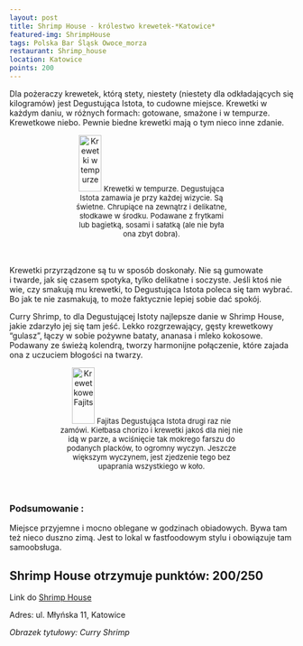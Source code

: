 ```yaml
---
layout: post
title: Shrimp House - królestwo krewetek-*Katowice*
featured-img: ShrimpHouse
tags: Polska Bar Śląsk Owoce_morza
restaurant: Shrimp_house
location: Katowice
points: 200
---
```



Dla pożeraczy krewetek, którą stety, niestety (niestety dla odkładających się kilogramów)
 jest Degustująca Istota, to cudowne miejsce.
Krewetki w każdym daniu, w&nbsp;różnych formach: gotowane, smażone i&nbsp;w&nbsp;tempurze.
 Krewetkowe niebo. Pewnie biedne krewetki mają o tym nieco inne zdanie.

<center><div style="width:55%"> <img src="{{site.url}}/assets/img/posts/tempura.jpg" alt="Krewetki w tempurze" height="100px" width="40px" />
    <font size="2">Krewetki w tempurze. Degustująca Istota zamawia je przy każdej wizycie.
     Są świetne. Chrupiące na zewnątrz i&nbsp;delikatne, słodkawe w środku.
     Podawane z&nbsp;frytkami lub bagietką, sosami i&nbsp;sałatką (ale nie była ona zbyt dobra).
    </font></div></center>
<br />&ensp;&ensp;&ensp;

Krewetki przyrządzone są tu w&nbsp;sposób doskonały. Nie są gumowate i&nbsp;twarde,
jak się czasem spotyka, tylko delikatne i&nbsp;soczyste. Jeśli ktoś nie wie, czy smakują mu krewetki, to
Degustująca Istota poleca się tam wybrać. Bo jak te nie zasmakują, to może faktycznie lepiej sobie dać spokój.


Curry Shrimp, to dla Degustującej Istoty najlepsze danie w Shrimp House,
 jakie zdarzyło jej się tam jeść. Lekko rozgrzewający, gęsty krewetkowy “gulasz”,
 łączy w sobie pożywne bataty, ananasa i&nbsp;mleko kokosowe. Podawany ze świeżą kolendrą,
  tworzy harmonijne połączenie, które zajada ona z&nbsp;uczuciem błogości na twarzy.

<center><div style="width:65%"> <img src="{{site.url}}/assets/img/posts/Fajitas.jpg" alt="Krewetkowe Fajits" height="100px" width="40px" />
    <font size="2">Fajitas Degustująca Istota drugi raz nie zamówi.
        Kiełbasa chorizo i&nbsp;krewetki jakoś dla niej nie idą w&nbsp;parze, a&nbsp;wciśnięcie tak mokrego
         farszu do podanych placków, to ogromny wyczyn.
         Jeszcze większym wyczynem, jest zjedzenie tego bez upaprania wszystkiego w&nbsp;koło.
    </font></div></center>
<br />&ensp;&ensp;&ensp;

### Podsumowanie :
Miejsce przyjemne i&nbsp;mocno oblegane w godzinach obiadowych.
 Bywa tam też nieco duszno zimą. Jest to lokal w&nbsp;fastfoodowym stylu i&nbsp;obowiązuje tam samoobsługa.

## Shrimp House otrzymuje punktów: **200/250**
Link do [Shrimp House]

Adres:
ul. Młyńska 11, Katowice

_Obrazek tytułowy: Curry Shrimp_

[Shrimp House]: https://shrimp-house.pl/